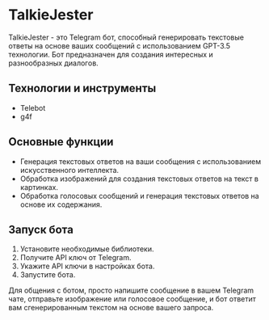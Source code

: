 # TalkieJester

TalkieJester - это Telegram бот, способный генерировать текстовые ответы на основе ваших сообщений с использованием GPT-3.5 технологии. Бот предназначен для создания интересных и разнообразных диалогов.

## Технологии и инструменты

- Telebot
- g4f

## Основные функции

- Генерация текстовых ответов на ваши сообщения с использованием искусственного интеллекта.
- Обработка изображений для создания текстовых ответов на текст в картинках.
- Обработка голосовых сообщений и генерация текстовых ответов на основе их содержания.

## Запуск бота

1. Установите необходимые библиотеки.
2. Получите API ключ от Telegram.
3. Укажите API ключи в настройках бота.
4. Запустите бота.

Для общения с ботом, просто напишите сообщение в вашем Telegram чате, отправьте изображение или голосовое сообщение, и бот ответит вам сгенерированным текстом на основе вашего запроса.

